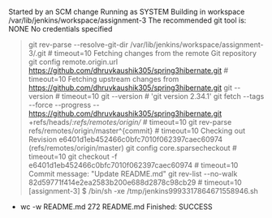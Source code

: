 Started by an SCM change
Running as SYSTEM
Building in workspace /var/lib/jenkins/workspace/assignment-3
The recommended git tool is: NONE
No credentials specified
 > git rev-parse --resolve-git-dir /var/lib/jenkins/workspace/assignment-3/.git # timeout=10
Fetching changes from the remote Git repository
 > git config remote.origin.url https://github.com/dhruvkaushik305/spring3hibernate.git # timeout=10
Fetching upstream changes from https://github.com/dhruvkaushik305/spring3hibernate.git
 > git --version # timeout=10
 > git --version # 'git version 2.34.1'
 > git fetch --tags --force --progress -- https://github.com/dhruvkaushik305/spring3hibernate.git +refs/heads/*:refs/remotes/origin/* # timeout=10
 > git rev-parse refs/remotes/origin/master^{commit} # timeout=10
Checking out Revision e6401d1eb452466c0bfc7010f062397caec60974 (refs/remotes/origin/master)
 > git config core.sparsecheckout # timeout=10
 > git checkout -f e6401d1eb452466c0bfc7010f062397caec60974 # timeout=10
Commit message: "Update README.md"
 > git rev-list --no-walk 82d59771f414e2ea2583b200e688d2878c98cb29 # timeout=10
[assignment-3] $ /bin/sh -xe /tmp/jenkins9993317864671558946.sh
+ wc -w README.md
272 README.md
Finished: SUCCESS

